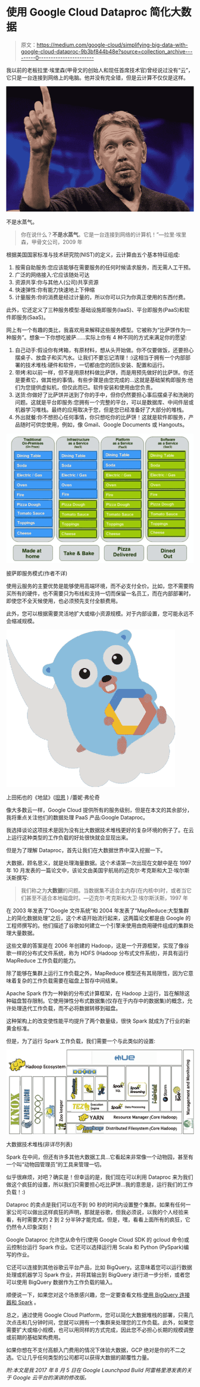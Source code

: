 # 使用 Google Cloud Dataproc 简化大数据

> 原文：<https://medium.com/google-cloud/simplifying-big-data-with-google-cloud-dataproc-9b3bf844b48e?source=collection_archive---------0----------------------->

我以前的老板拉里·埃里森(甲骨文的创始人和现任首席技术官)曾经说过没有“云”，它只是一台连接到网络上的电脑。他并没有完全错，但是云计算不仅仅是这样。

![](img/8c5f052c5610b3af9f86d943e333accb.png)

不是水蒸气。

> 你在说什么？**不是水蒸气**。它是一台连接到网络的计算机！”—拉里·埃里森，甲骨文公司，2009 年

根据美国国家标准与技术研究院(NIST)的定义，云计算由五个基本特征组成:

1.  按需自助服务:您应该能够在需要服务的任何时候请求服务，而无需人工干预。
2.  广泛的网络接入:它应该随处可达
3.  资源共享:你与其他人(公司)共享资源
4.  快速弹性:你有能力快速地上下伸缩
5.  计量服务:你的消费是经过计量的，所以你可以只为你真正使用的东西付费。

此外，它还定义了三种服务模型:基础设施即服务(IaaS)、平台即服务(PaaS)和软件即服务(SaaS)。

网上有一个有趣的类比，我喜欢用来解释这些服务模型。它被称为“比萨饼作为一种服务”。想象一下你想吃披萨……实际上你有 4 种不同的方式来满足你的愿望:

1.  自己动手:假设你有烤箱，有原材料，想从头开始做。你不仅要做饭，还要担心摆桌子、放盘子和买汽水。让我们不要忘记清理！:)这相当于拥有一个内部部署的技术堆栈:硬件和软件，一切都由您的团队安装、配置和运行。
2.  带烤:和以前一样，但不是用原材料做比萨饼，而是用预先做好的比萨饼。你还是要煮它，做其他的事情。有些步骤是由您完成的…这就是基础架构即服务:他们为您提供虚拟机，但仅此而已。软件安装和使用由您负责。
3.  送货:你做好了比萨饼并送到了你的手中，但你仍然要担心事后摆桌子和洗碗的问题。这就是平台即服务:您拥有一个完整的平台，可以是数据库、中间件层或机器学习堆栈。最终的应用取决于您，但是您已经准备好了大部分的堆栈。
4.  外出就餐:你不想担心任何事情，你只想吃你的比萨饼！这就是软件即服务，产品随时可供您使用，例如，像 Gmail、Google Documents 或 Hangouts。

![](img/564d09f6e4d1d5b8f99b6294244de2e7.png)

披萨即服务模式(作者不详)

使用云服务的主要优势是能够使用高端环境，而不必支付全价。比如，您不需要购买所有的硬件，也不需要只为布线和支持一切而保留一名员工，而在内部部署时，即使您不全天候使用，也必须预先支付全额费用。

此外，您可以根据需要灵活地扩大或缩小资源规模。对于内部设置，您可能永远不会缩减规模。

![](img/a362ff2f8ec65f5fcd1a98fa09b2e153.png)

上田拓也的《地鼠》([坦恩](http://twitter.com/tenntenn) ) /蕾妮·弗伦奇

像大多数云一样，Google Cloud 提供所有的服务级别，但是在本文的其余部分，我将重点关注他们的数据处理 PaaS 产品:Google Dataproc。

我选择谈论这项技术是因为没有比大数据技术堆栈更好的复杂环境的例子了。在云上运行这种类型的工作负载的好处很快就会显现出来。

但是为了理解 Dataproc，首先让我们在大数据世界中深入挖掘一下。

大数据，顾名思义，就是处理海量数据。这个术语第一次出现在文献中是在 1997 年 10 月发表的一篇论文中，该论文由美国宇航局的迈克尔·考克斯和大卫·埃尔斯沃斯撰写:

> 我们称之为**大数据**的问题。当数据集不适合主内存(在内核中)时，或者当它们甚至不适合本地磁盘时。—迈克尔·考克斯和大卫·埃尔斯沃斯，1997 年

在 2003 年发表了“Google 文件系统”和 2004 年发表了“MapReduce:大型集群上的简化数据处理”之后，这个术语开始流行起来，这两篇论文都是由 Google 的工程师撰写的。他们描述了谷歌如何建立一个引擎来使用由商用硬件组成的集群处理大量数据。

这些文章的答案是在 2006 年创建的 Hadoop，这是一个开源框架，实现了像谷歌一样的分布式文件系统，称为 HDFS (Hadoop 分布式文件系统)，并具有运行 MapReduce 工作负载的能力。

除了能够在集群上运行工作负载之外，MapReduce 模型还有其局限性，因为它意味着复杂的工作负载需要在磁盘上暂存中间结果。

Apache Spark 作为一种新的分布式计算框架，在 Hadoop 上运行，旨在解除这种磁盘暂存限制。它使用弹性分布式数据集(仅存在于内存中的数据集)的概念，允许处理迭代工作负载，而不必将数据转移到磁盘。

这种架构上的改变使性能平均提升了两个数量级，很快 Spark 就成为了行业的新黄金标准。

但是，为了运行 Spark 工作负载，我们需要一个与此类似的设置:

![](img/439ca2829495e23cd25f68ef0bd7c8da.png)

大数据技术堆栈(非详尽列表)

Spark 在中间，但还有许多其他大数据工具...它看起来非常像一个动物园，甚至有一个叫“动物园管理员”的工具来管理一切。

似乎很麻烦，对吧？确实是！但幸运的是，我们现在可以利用 Dataproc 来为我们做这个疯狂的设置，所以我们只需要担心吃比萨饼…我的意思是，运行我们的工作负载！:)

Dataproc 的卖点是我们可以在不到 90 秒的时间内设置整个集群。如果有任何一家公司可以做出这样疯狂的声明，那就是谷歌，但我必须说，以我的个人经验来看，有时需要大约 2 到 2 分半钟才能完成。但是，嘿，看看上面所有的疯狂，它仍然令人印象深刻！

Google Dataproc 允许您从命令行(使用 Google Cloud SDK 的 gcloud 命令)或云控制台运行 Spark 作业。它还可以选择运行用 Scala 和 Python (PySpark)编写的作业。

它还可以连接到其他谷歌云平台产品，比如 BigQuery。这意味着您可以运行数据处理或机器学习 Spark 作业，并将其输出到 BigQuery 进行进一步分析，或者您可以使用 BigQuery 数据作为工作负载的输入。

顺便说一下，如果您对这个场景感兴趣，您一定要查看文档:[使用 BigQuery 连接器和 Spark](https://cloud.google.com/dataproc/docs/tutorials/bigquery-connector-spark-example) 。

总之，通过使用 Google Cloud Platform，您可以简化大数据堆栈的部署，只需几次点击和几分钟时间，您就可以拥有一个集群来处理您的工作负载。此外，如果您需要扩大或缩小规模，也可以用同样的方式完成，因此您不必担心长期的规模调整或前期的基础架构费用。

如果你想在不支付高额入门费用的情况下体验大数据，GCP 绝对是你的不二之选。它让几乎任何类型的公司都可以获得大数据的颠覆性力量。

*附:本文是我 2017 年 8 月 5 日在 Google Launchpad Build 阿雷格里港发表的关于 Google 云平台的演讲的修改版。*